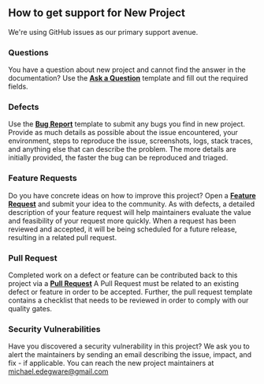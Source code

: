 ## How to get support for New Project

We're using GitHub issues as our primary support avenue.

### Questions

You have a question about new project and cannot find the answer in the documentation? 
Use the **[Ask a Question](../.github/ISSUE_TEMPLATE/ask-a-question.md)** template and fill out the required fields.

### Defects

Use the **[Bug Report](../.github/ISSUE_TEMPLATE/bug_report.md)** template to submit any bugs you find in new project.
Provide as much details as possible about the issue encountered, your environment, steps to reproduce the issue,
screenshots, logs, stack traces, and anything else that can describe the problem. The more details are initially provided, the faster the bug can be reproduced and triaged.

### Feature Requests

Do you have concrete ideas on how to improve this project? Open a **[Feature Request](../.github/ISSUE_TEMPLATE/feature_request.md)** and submit your idea to the community.
As with defects, a detailed description of your feature request will help maintainers evaluate the value and feasibility of your request more quickly.
When a request has been reviewed and accepted, it will be being scheduled for a future release, resulting in a related pull request.

### Pull Request

Completed work on a defect or feature can be contributed back to this project via a **[Pull Request](../.github/pull_request_template.md)** 
A Pull Request must be related to an existing defect or feature in order to be accepted. Further, the pull request template contains a checklist that needs to be reviewed in order to comply with our quality gates.

### Security Vulnerabilities 

Have you discovered a security vulnerability in this project? We ask you to alert the maintainers by sending an email describing the issue, impact, and 
fix - if applicable. You can reach the new project maintainers at michael.edegware@gmail.com